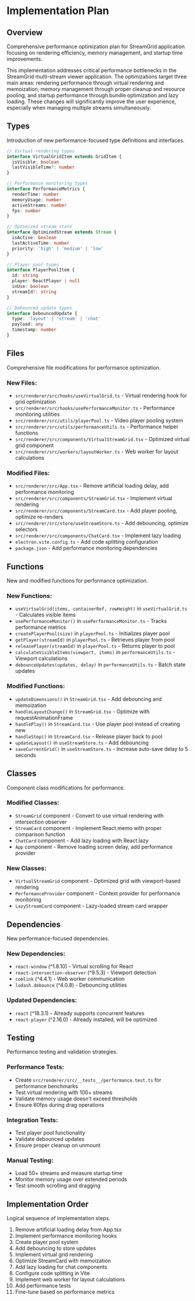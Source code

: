 # Implementation Plan

## Overview
Comprehensive performance optimization plan for StreamGrid application focusing on rendering efficiency, memory management, and startup time improvements.

This implementation addresses critical performance bottlenecks in the StreamGrid multi-stream viewer application. The optimizations target three main areas: rendering performance through virtual rendering and memoization, memory management through proper cleanup and resource pooling, and startup performance through bundle optimization and lazy loading. These changes will significantly improve the user experience, especially when managing multiple streams simultaneously.

## Types
Introduction of new performance-focused type definitions and interfaces.

```typescript
// Virtual rendering types
interface VirtualGridItem extends GridItem {
  isVisible: boolean
  lastVisibleTime?: number
}

// Performance monitoring types
interface PerformanceMetrics {
  renderTime: number
  memoryUsage: number
  activeStreams: number
  fps: number
}

// Optimized stream state
interface OptimizedStream extends Stream {
  isActive: boolean
  lastActiveTime: number
  priority: 'high' | 'medium' | 'low'
}

// Player pool types
interface PlayerPoolItem {
  id: string
  player: ReactPlayer | null
  inUse: boolean
  streamId?: string
}

// Debounced update types
interface DebouncedUpdate {
  type: 'layout' | 'stream' | 'chat'
  payload: any
  timestamp: number
}
```

## Files
Comprehensive file modifications for performance optimization.

### New Files:
- `src/renderer/src/hooks/useVirtualGrid.ts` - Virtual rendering hook for grid optimization
- `src/renderer/src/hooks/usePerformanceMonitor.ts` - Performance monitoring utilities
- `src/renderer/src/utils/playerPool.ts` - Video player pooling system
- `src/renderer/src/utils/performanceUtils.ts` - Performance helper functions
- `src/renderer/src/components/VirtualStreamGrid.tsx` - Optimized virtual grid component
- `src/renderer/src/workers/layoutWorker.ts` - Web worker for layout calculations

### Modified Files:
- `src/renderer/src/App.tsx` - Remove artificial loading delay, add performance monitoring
- `src/renderer/src/components/StreamGrid.tsx` - Implement virtual rendering
- `src/renderer/src/components/StreamCard.tsx` - Add player pooling, optimize re-renders
- `src/renderer/src/store/useStreamStore.ts` - Add debouncing, optimize selectors
- `src/renderer/src/components/ChatCard.tsx` - Implement lazy loading
- `electron.vite.config.ts` - Add code splitting configuration
- `package.json` - Add performance monitoring dependencies

## Functions
New and modified functions for performance optimization.

### New Functions:
- `useVirtualGrid(items, containerRef, rowHeight)` in `useVirtualGrid.ts` - Calculates visible items
- `usePerformanceMonitor()` in `usePerformanceMonitor.ts` - Tracks performance metrics
- `createPlayerPool(size)` in `playerPool.ts` - Initializes player pool
- `getPlayer(streamId)` in `playerPool.ts` - Retrieves player from pool
- `releasePlayer(streamId)` in `playerPool.ts` - Returns player to pool
- `calculateVisibleItems(viewport, items)` in `performanceUtils.ts` - Viewport calculations
- `debounceUpdates(updates, delay)` in `performanceUtils.ts` - Batch state updates

### Modified Functions:
- `updateDimensions()` in `StreamGrid.tsx` - Add debouncing and memoization
- `handleLayoutChange()` in `StreamGrid.tsx` - Optimize with requestAnimationFrame
- `handlePlay()` in `StreamCard.tsx` - Use player pool instead of creating new
- `handleStop()` in `StreamCard.tsx` - Release player back to pool
- `updateLayout()` in `useStreamStore.ts` - Add debouncing
- `saveCurrentGrid()` in `useStreamStore.ts` - Increase auto-save delay to 5 seconds

## Classes
Component class modifications for performance.

### Modified Classes:
- `StreamGrid` component - Convert to use virtual rendering with intersection observer
- `StreamCard` component - Implement React.memo with proper comparison function
- `ChatCard` component - Add lazy loading with React.lazy
- `App` component - Remove loading screen delay, add performance provider

### New Classes:
- `VirtualStreamGrid` component - Optimized grid with viewport-based rendering
- `PerformanceProvider` component - Context provider for performance monitoring
- `LazyStreamCard` component - Lazy-loaded stream card wrapper

## Dependencies
New performance-focused dependencies.

### New Dependencies:
- `react-window` (^1.8.10) - Virtual scrolling for React
- `react-intersection-observer` (^9.5.3) - Viewport detection
- `comlink` (^4.4.1) - Web worker communication
- `lodash.debounce` (^4.0.8) - Debouncing utilities

### Updated Dependencies:
- `react` (^18.3.1) - Already supports concurrent features
- `react-player` (^2.16.0) - Already installed, will be optimized

## Testing
Performance testing and validation strategies.

### Performance Tests:
- Create `src/renderer/src/__tests__/performance.test.ts` for performance benchmarks
- Test virtual rendering with 100+ streams
- Validate memory usage doesn't exceed thresholds
- Ensure 60fps during drag operations

### Integration Tests:
- Test player pool functionality
- Validate debounced updates
- Ensure proper cleanup on unmount

### Manual Testing:
- Load 50+ streams and measure startup time
- Monitor memory usage over extended periods
- Test smooth scrolling and dragging

## Implementation Order
Logical sequence of implementation steps.

1. Remove artificial loading delay from App.tsx
2. Implement performance monitoring hooks
3. Create player pool system
4. Add debouncing to store updates
5. Implement virtual grid rendering
6. Optimize StreamCard with memoization
7. Add lazy loading for chat components
8. Configure code splitting in Vite
9. Implement web worker for layout calculations
10. Add performance tests
11. Fine-tune based on performance metrics
